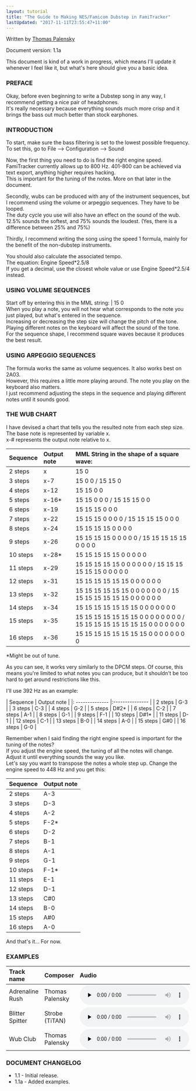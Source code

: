 ```yaml
---
layout: tutorial
title: "The Guide to Making NES/Famicom Dubstep in FamiTracker"
lastUpdated: "2017-11-11T23:55:47+11:00"
---
```


Written by <a href=https://soundcloud.com/dj-dimeback>Thomas Palensky</a>

Document version: 1.1a

This document is kind of a work in progress, which means I'll update it whenever I feel like it, but what's here should give you a basic idea.

### PREFACE

Okay, before even beginning to write a Dubstep song in any way, I recommend getting a nice pair of headphones.<br>
It's really necessary because everything sounds much more crisp and it brings the bass out much better than stock earphones.

### INTRODUCTION

To start, make sure the bass filtering is set to the lowest possible frequency. To set this, go to File --> Configuration --> Sound

Now, the first thing you need to do is find the right engine speed.<br>
FamiTracker currently allows up to 800 Hz. 401-800 can be achieved via text export, anything higher requires hacking.<br>
This is important for the tuning of the notes. More on that later in the document.

Secondly, wubs can be produced with any of the instrument sequences, but I recommend using the volume or arpeggio sequences. They have to be looped.<br>
The duty cycle you use will also have an effect on the sound of the wub. 12.5% sounds the softest, and 75% sounds the loudest. (Yes, there is a difference between 25% and 75%)

Thirdly, I recommend writing the song using the speed 1 formula, mainly for the benefit of the non-dubstep instruments.

You should also calculate the associated tempo.<br>
The equation: Engine Speed\*2.5/8<br>
If you get a decimal, use the closest whole value or use Engine Speed\*2.5/4 instead.

### USING VOLUME SEQUENCES

Start off by entering this in the MML string: | 15 0<br>
When you play a note, you will not hear what corresponds to the note you just played, but what's entered in the sequence.<br>
Increasing or decreasing the step size will change the pitch of the tone.<br>
Playing different notes on the keyboard will affect the sound of the tone.<br>
For the sequence shape, I recommend square waves because it produces the best result.

### USING ARPEGGIO SEQUENCES

The formula works the same as volume sequences. It also works best on 2A03.<br>
However, this requires a little more playing around. The note you play on the keyboard also matters.<br>
I just recommend adjusting the steps in the sequence and playing different notes until it sounds good.

### THE WUB CHART

I have devised a chart that tells you the resulted note from each step size.<br>
The base note is represented by variable x.<br>
x-# represents the output note relative to x.


|    Sequence     |   Output note   | MML String in the shape of a square wave: |
|:--------------- |:--------------- |:----------------------------------------- |
| 2 steps         | x               | 15 0                                      |
| 3 steps         | x-7             | 15 0 0 / 15 15 0                          |
| 4 steps         | x-12            | 15 15 0 0                                 |
| 5 steps         | x-16*           | 15 15 0 0 0 / 15 15 15 0 0                |
| 6 steps         | x-19            | 15 15 15 0 0 0                            |
| 7 steps         | x-22            | 15 15 15 0 0 0 0 / 15 15 15 15 0 0 0      |
| 8 steps         | x-24            | 15 15 15 15 0 0 0 0                       |
| 9 steps         | x-26            | 15 15 15 15 0 0 0 0 0 / 15 15 15 15 15 0 0 0 0 |
| 10 steps        | x-28*           | 15 15 15 15 15 0 0 0 0 0                  |
| 11 steps        | x-29            | 15 15 15 15 15 0 0 0 0 0 0 / 15 15 15 15 15 15 0 0 0 0 0 |
| 12 steps        | x-31            | 15 15 15 15 15 15 0 0 0 0 0 0 |
| 13 steps        | x-32            | 15 15 15 15 15 15 0 0 0 0 0 0 0 / 15 15 15 15 15 15 15 0 0 0 0 0 0 |
| 14 steps        | x-34            | 15 15 15 15 15 15 15 0 0 0 0 0 0 0 |
| 15 steps        | x-35            | 15 15 15 15 15 15 15 0 0 0 0 0 0 0 0 / 15 15 15 15 15 15 15 15 0 0 0 0 0 0 0 |
| 16 steps        | x-36            | 15 15 15 15 15 15 15 15 0 0 0 0 0 0 0 0 |

\*Might be out of tune.

As you can see, it works very similarly to the DPCM steps. Of course, this means you're limited to what notes you can produce, but it shouldn't be too hard to get around restrictions like this.

I'll use 392 Hz as an example:

|    Sequence     |   Output note   |
|: -------------- |:--------------- |
| 2 steps         | G-3             |
| 3 steps         | C-3             |
| 4 steps         | G-2             |
| 5 steps         | D#2*            |
| 6 steps         | C-2             |
| 7 steps         | A-1             |
| 8 steps         | G-1             |
| 9 steps         | F-1             |
| 10 steps        | D#1*            |
| 11 steps        | D-1             |
| 12 steps        | C-1             |
| 13 steps        | B-0             |
| 14 steps        | A-0             |
| 15 steps        | G#0             |
| 16 steps        | G-0             |

Remember when I said finding the right engine speed is important for the tuning of the notes?<br>
If you adjust the engine speed, the tuning of all the notes will change. Adjust it until everything sounds the way you like.<br>
Let's say you want to transpose the notes a whole step up. Change the engine speed to 448 Hz and you get this:

|    Sequence     |   Output note   |
|:--------------- |:--------------- |
| 2 steps         | A-3             |
| 3 steps         | D-3             |
| 4 steps         | A-2             |
| 5 steps         | F-2*            |
| 6 steps         | D-2             |
| 7 steps         | B-1             |
| 8 steps         | A-1             |
| 9 steps         | G-1             |
| 10 steps        | F-1*            |
| 11 steps        | E-1             |
| 12 steps        | D-1             |
| 13 steps        | C#0             |
| 14 steps        | B-0             |
| 15 steps        | A#0             |
| 16 steps        | A-0             |

And that's it... For now.

### EXAMPLES

| Track name | Composer | Audio | Source files |
|:- |:- |:- |:- |
| Adrenaline Rush | Thomas Palensky | <audio controls preload="none"><source src="/snd/Adrenaline_Rush_224hz.ogg"><a href="/snd/Adrenaline_Rush_224hz.ogg">.ogg</a></audio> | <a href="/fami_other/adrenaline_rush.ftm">.ftm</a><br><a href="/fami_other/adrenaline_rush.nsf">.nsf</a> |
| Blitter Spitter | Strobe (TiTAN) | <audio controls preload="none"><source src="/snd/blitterspitter.ogg"><a href="/snd/blitterspitter.ogg">.ogg</a></audio> | <a href="/fami_other/blitterspitter.ftm">.ftm</a><br><a href="/fami_other/blitterspitter.nsf">.nsf</a> |
| Wub Club | Thomas Palensky | <audio controls preload="none"><source src="/snd/wub_club.ogg"><a href="/snd/wub_club.ogg">.ogg</a></audio> | <a href="/fami_other/wub_club.ftm">.ftm</a><br><a href="/fami_other/wub_club.nsf">.nsf</a> |

### DOCUMENT CHANGELOG

* 1.1 - Initial release.
* 1.1a - Added examples.
